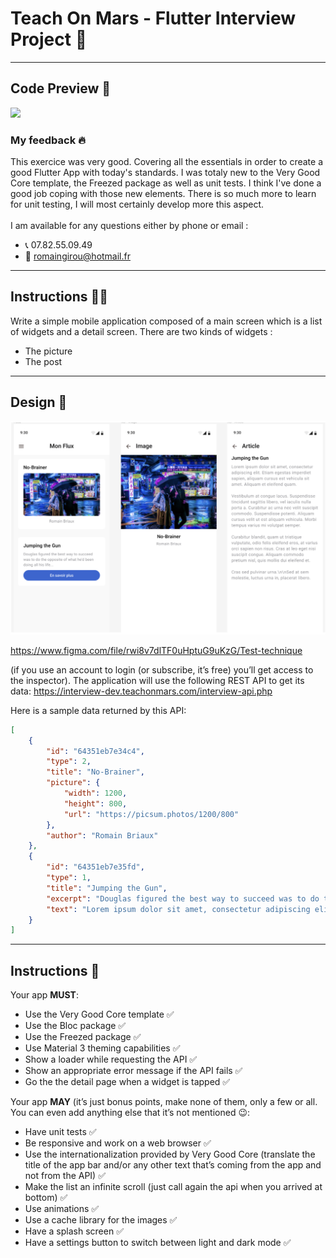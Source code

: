 # Teach On Mars - Flutter Interview Project 🚀

---
## Code Preview 📸

![](https://github.com/romain-girou/teach_on_mars/blob/main/assets/preview.gif)

### My feedback 🔥

This exercice was very good. Covering all the essentials in order to create a good Flutter App with today's standards. I was totaly new to the Very Good Core template, the Freezed package as well as unit tests. I think I've done a good job coping with those new elements. There is so much more to learn for unit testing, I will most certainly develop more this aspect.<br /><br />
I am available for any questions either by phone or email :
-   📞 07.82.55.09.49
-   📨 romaingirou@hotmail.fr


---
## Instructions 👩‍🎓

Write a simple mobile application composed of a main screen which is a list of widgets and a detail screen.
There are two kinds of widgets :<br />
-  The picture<br />
-  The post<br />

---
## Design 📸

<img src="/assets/readme.png" alt="Alt text" title="Pictures App">


https://www.figma.com/file/rwi8v7dlTF0uHptuG9uKzG/Test-technique

(if you use an account to login (or subscribe, it’s free) you’ll get access to the inspector). The application will use the following REST API to get its data:
    https://interview-dev.teachonmars.com/interview-api.php


Here is a sample data returned by this API:

```JSON
[
    {
        "id": "64351eb7e34c4",
        "type": 2,
        "title": "No-Brainer",
        "picture": {
            "width": 1200,
            "height": 800,
            "url": "https://picsum.photos/1200/800"
        },
        "author": "Romain Briaux"
    },
    {
        "id": "64351eb7e35fd",
        "type": 1,
        "title": "Jumping the Gun",
        "excerpt": "Douglas figured the best way to succeed was to do the opposite of what he'd been doing all his life...",
        "text": "Lorem ipsum dolor sit amet, consectetur adipiscing elit. Etiam egestas imperdiet sapien, aliquam cursus est vehicula sit amet. Aliquam et eleifend quam. Vestibulum at congue lacus. Suspendisse tincidunt sagittis libero, vel iaculis nulla porta a. Curabitur ac urna nec velit suscipit commodo. Suspendisse potenti. Aliquam cursus velit ut est aliquam vehicula. Morbi tempus varius mi volutpat semper. Curabitur blandit, quam ut tristique vulputate, odio felis eleifend eros, at varius orci sapien non risus. Cras at leo eget nisi suscipit congue. Aliquam commodo pretium nisl, quis mollis dui eleifend et. Cras sed pulvinar urna.\n\nSed at sem molestie, luctus urna in, placerat libero."   
    }
]
```

---
## Instructions 🤌

Your app **MUST**:
- Use the Very Good Core template ✅<br />
- Use the Bloc package ✅<br />
- Use the Freezed package ✅<br />
- Use Material 3 theming capabilities ✅<br />
- Show a loader while requesting the API ✅<br />
- Show an appropriate error message if the API fails ✅<br />
- Go the the detail page when a widget is tapped ✅<br />

Your app **MAY** (it’s just bonus points, make none of them, only a few or all. You can even add anything else that it’s not mentioned 😉:<br />
- Have unit tests ✅<br />
- Be responsive and work on a web browser ✅<br />
- Use the internationalization provided by Very Good Core (translate the title of the app bar and/or any other text that’s coming from the app and not from the API) ✅<br />
- Make the list an infinite scroll (just call again the api when you arrived at bottom) ✅<br />
- Use animations ✅<br />
- Use a cache library for the images ✅<br />
- Have a splash screen ✅<br />
- Have a settings button to switch between light and dark mode ✅<br />
